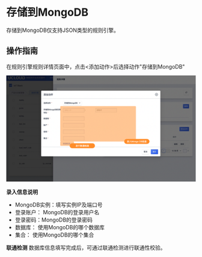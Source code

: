 # 存储到MongoDB

存储到MongoDB仅支持JSON类型的规则引擎。



## 操作指南

在规则引擎规则详情页面中，点击<添加动作>后选择动作"存储到MongoDB"

![图片](../../../images/动作-2.png)

**录入信息说明**

- MongoDB实例：填写实例IP及端口号
- 登录账户： MongoDB的登录用户名
- 登录密码：MongoDB的登录密码
- 数据库： 使用MongoDB的哪个数据库
- 集合： 使用MongoDB的哪个集合



**联通检测**
数据库信息填写完成后，可通过联通检测进行联通性校验。